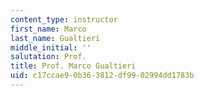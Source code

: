 ```yaml
---
content_type: instructor
first_name: Marco
last_name: Gualtieri
middle_initial: ''
salutation: Prof.
title: Prof. Marco Gualtieri
uid: c17ccae9-0b36-3812-df99-02994dd1783b
---
```

